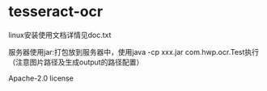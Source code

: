 # tesseract-ocr
linux安装使用文档详情见doc.txt

服务器使用jar:打包放到服务器中，使用java -cp xxx.jar com.hwp.ocr.Test执行（注意图片路径及生成output的路径配置）

Apache-2.0 license
